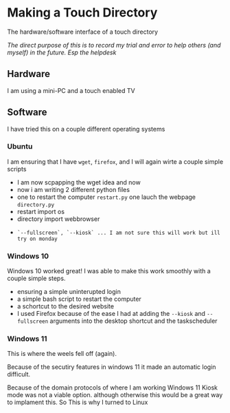 # Making a Touch Directory
The hardware/software interface of a touch directory

*The direct purpose of this is to record my trial and error to help others (and myself) in the future.*
*Esp the helpdesk*

## Hardware
I am using a mini-PC and a touch enabled TV

## Software
I have tried this on a couple different operating systems 

### Ubuntu
I am ensuring that I have `wget`, `firefox`, and I will again wirte a couple simple scripts
- I am now scpapping the wget idea and now
- now i am writing 2 different python files
-   one to restart the computer `restart.py` one lauch the webpage `directory.py`
-   restart import os
-   directory import webbrowser
-     `--fullscreen`, `--kiosk` ... I am not sure this will work but ill try on monday 

### Windows 10
Windows 10 worked great!
I was able to make this work smoothly with a couple simple steps.

- ensuring a simple uninterupted login
- a simple bash script to restart the computer
- a schortcut to the desired website
-    I used Firefox because of the ease I had at adding the `--kiosk` and `--fullscreen` arguments into the desktop shortcut and the taskscheduler 

### Windows 11
This is where the weels fell off (again).

Because of the secutiry features in windows 11 it made an automatic login difficult.

Because of the domain protocols of where I am working Windows 11 Kiosk mode was not a viable option. although otherwise this would be a great way to implament this.
So This is why I turned to Linux

